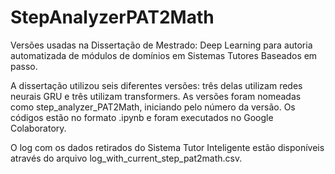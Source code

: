 # StepAnalyzerPAT2Math
Versões usadas na Dissertação de Mestrado: Deep Learning para autoria automatizada de módulos de domínios em Sistemas Tutores Baseados em passo.

A dissertação utilizou seis diferentes versões: três delas utilizam redes neurais GRU e três utilizam transformers.
As versões foram nomeadas como step_analyzer_PAT2Math, iniciando pelo número da versão. Os códigos estão no formato .ipynb e foram executados no Google Colaboratory.

O log com os dados retirados do Sistema Tutor Inteligente estão disponíveis através do arquivo log_with_current_step_pat2math.csv.
